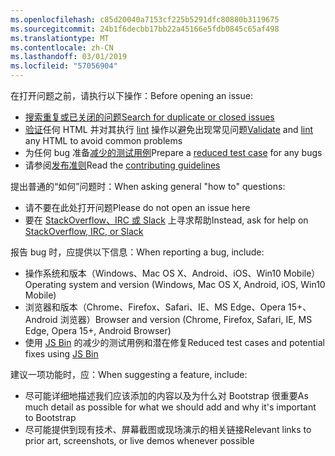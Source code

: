 ```yaml
---
ms.openlocfilehash: c85d20040a7153cf225b5291dfc80880b3119675
ms.sourcegitcommit: 24b1f6decbb17bb22a45166e5fdb0845c65af498
ms.translationtype: MT
ms.contentlocale: zh-CN
ms.lasthandoff: 03/01/2019
ms.locfileid: "57056904"
---
```

<span data-ttu-id="c4f72-101">在打开问题之前，请执行以下操作：</span><span class="sxs-lookup"><span data-stu-id="c4f72-101">Before opening an issue:</span></span>

- [<span data-ttu-id="c4f72-102">搜索重复或已关闭的问题</span><span class="sxs-lookup"><span data-stu-id="c4f72-102">Search for duplicate or closed issues</span></span>](https://github.com/twbs/bootstrap/issues?utf8=%E2%9C%93&q=is%3Aissue)
- <span data-ttu-id="c4f72-103">[验证](http://validator.w3.org/nu/)任何 HTML 并对其执行 [lint](https://github.com/twbs/bootlint#in-the-browser) 操作以避免出现常见问题</span><span class="sxs-lookup"><span data-stu-id="c4f72-103">[Validate](http://validator.w3.org/nu/) and [lint](https://github.com/twbs/bootlint#in-the-browser) any HTML to avoid common problems</span></span>
- <span data-ttu-id="c4f72-104">为任何 bug 准备[减少的测试用例](https://css-tricks.com/reduced-test-cases/)</span><span class="sxs-lookup"><span data-stu-id="c4f72-104">Prepare a [reduced test case](https://css-tricks.com/reduced-test-cases/) for any bugs</span></span>
- <span data-ttu-id="c4f72-105">请参阅[发布准则](https://github.com/twbs/bootstrap/blob/master/CONTRIBUTING.md)</span><span class="sxs-lookup"><span data-stu-id="c4f72-105">Read the [contributing guidelines](https://github.com/twbs/bootstrap/blob/master/CONTRIBUTING.md)</span></span>

<span data-ttu-id="c4f72-106">提出普通的“如何”问题时：</span><span class="sxs-lookup"><span data-stu-id="c4f72-106">When asking general "how to" questions:</span></span>

- <span data-ttu-id="c4f72-107">请不要在此处打开问题</span><span class="sxs-lookup"><span data-stu-id="c4f72-107">Please do not open an issue here</span></span>
- <span data-ttu-id="c4f72-108">要在 [StackOverflow、IRC 或 Slack](https://github.com/twbs/bootstrap/blob/master/README.md#community) 上寻求帮助</span><span class="sxs-lookup"><span data-stu-id="c4f72-108">Instead, ask for help on [StackOverflow, IRC, or Slack](https://github.com/twbs/bootstrap/blob/master/README.md#community)</span></span>

<span data-ttu-id="c4f72-109">报告 bug 时，应提供以下信息：</span><span class="sxs-lookup"><span data-stu-id="c4f72-109">When reporting a bug, include:</span></span>

- <span data-ttu-id="c4f72-110">操作系统和版本（Windows、Mac OS X、Android、iOS、Win10 Mobile）</span><span class="sxs-lookup"><span data-stu-id="c4f72-110">Operating system and version (Windows, Mac OS X, Android, iOS, Win10 Mobile)</span></span>
- <span data-ttu-id="c4f72-111">浏览器和版本（Chrome、Firefox、Safari、IE、MS Edge、Opera 15+、 Android 浏览器）</span><span class="sxs-lookup"><span data-stu-id="c4f72-111">Browser and version (Chrome, Firefox, Safari, IE, MS Edge, Opera 15+, Android Browser)</span></span>
- <span data-ttu-id="c4f72-112">使用 [JS Bin](https://jsbin.com) 的减少的测试用例和潜在修复</span><span class="sxs-lookup"><span data-stu-id="c4f72-112">Reduced test cases and potential fixes using [JS Bin](https://jsbin.com)</span></span>

<span data-ttu-id="c4f72-113">建议一项功能时，应：</span><span class="sxs-lookup"><span data-stu-id="c4f72-113">When suggesting a feature, include:</span></span>

- <span data-ttu-id="c4f72-114">尽可能详细地描述我们应该添加的内容以及为什么对 Bootstrap 很重要</span><span class="sxs-lookup"><span data-stu-id="c4f72-114">As much detail as possible for what we should add and why it's important to Bootstrap</span></span>
- <span data-ttu-id="c4f72-115">尽可能提供到现有技术、屏幕截图或现场演示的相关链接</span><span class="sxs-lookup"><span data-stu-id="c4f72-115">Relevant links to prior art, screenshots, or live demos whenever possible</span></span>
